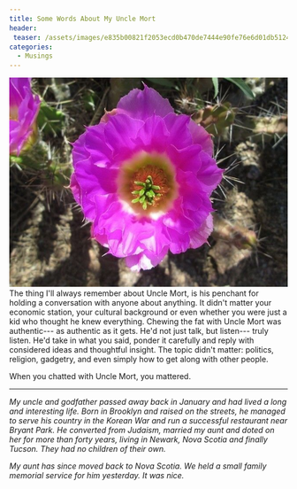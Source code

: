 ```yaml
---
title: Some Words About My Uncle Mort
header:
 teaser: /assets/images/e835b00821f2053ecd0b470de7444e90fe76e6d01db512489df7c0_640_arizona.jpg
categories:
  - Musings
---
```

<img src="/assets/images/e835b00821f2053ecd0b470de7444e90fe76e6d01db512489df7c0_640_arizona.jpg">The thing I'll always remember about Uncle Mort, is his penchant for holding a conversation with anyone about anything. It didn't matter your economic station, your cultural background or even whether you were just a kid who thought he knew everything. Chewing the fat with Uncle Mort was authentic--- as authentic as it gets. He'd not just talk, but listen--- truly listen. He'd take in what you said, ponder it carefully and reply with considered ideas and thoughtful insight. The topic didn't matter: politics, religion, gadgetry, and even simply how to get along with other people.

When you chatted with Uncle Mort, you mattered.

***

*My uncle and godfather passed away back in January and had lived a long and interesting life. Born in Brooklyn and raised on the streets, he managed to serve his country in the Korean War and run a successful restaurant near Bryant Park. He converted from Judaism, married my aunt and doted on her for more than forty years, living in Newark, Nova Scotia and finally Tucson. They had no children of their own.*

*My aunt has since moved back to Nova Scotia. We held a small family memorial service for him yesterday. It was nice.*